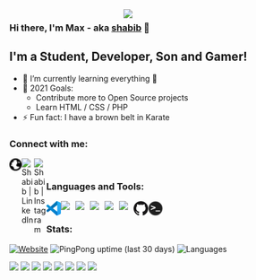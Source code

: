 <img align="right" width="300px" src="http://shabib.ddnss.eu/images/pb.jpg" />

### Hi there, I'm Max - aka [shabib][website] 👋



## I'm a Student, Developer, Son and Gamer!

- 🌱 I’m currently learning everything 🤣
- 🥅 2021 Goals: 
   - Contribute more to Open Source projects
   - Learn HTML / CSS / PHP
- ⚡ Fun fact: I have a brown belt in Karate

### Connect with me:

[<img align="left" alt="shabib.ddns.net" width="22px" src="https://raw.githubusercontent.com/iconic/open-iconic/master/svg/globe.svg" />][website]
[<img align="left" alt="Shabib | LinkedIn" width="22px" src="https://cdn.jsdelivr.net/npm/simple-icons@v3/icons/linkedin.svg" />][linkedin]
[<img align="left" alt="Shabib | Instagram" width="22px" src="https://cdn.jsdelivr.net/npm/simple-icons@v3/icons/instagram.svg" />][instagram]

<br />

### Languages and Tools:

<img align="left" width="26px" src="https://raw.githubusercontent.com/github/explore/80688e429a7d4ef2fca1e82350fe8e3517d3494d/topics/visual-studio-code/visual-studio-code.png" />
<img align="left" width="26px" src="https://image.flaticon.com/icons/png/512/226/226777.png" />
<img align="left" width="26px" src="https://user-images.githubusercontent.com/42747200/46140125-da084900-c26d-11e8-8ea7-c45ae6306309.png" />
<img align="left" width="26px" src="https://cdn.icon-icons.com/icons2/2107/PNG/512/file_type_c_al_icon_130708.png" />
<img align="left" width="26px" src="https://www.kauffmann.nl/wp-content/uploads/2019/10/AL_ext_logo.png" />
<img align="left" width="26px" src="https://upload.wikimedia.org/wikipedia/commons/thumb/3/3f/Git_icon.svg/1024px-Git_icon.svg.png" />
<img align="left" width="26px" src="https://raw.githubusercontent.com/github/explore/78df643247d429f6cc873026c0622819ad797942/topics/github/github.png" />
<img align="left" width="26px" src="https://raw.githubusercontent.com/github/explore/80688e429a7d4ef2fca1e82350fe8e3517d3494d/topics/terminal/terminal.png" />

<br />

### Stats:
[![Website](https://img.shields.io/website?down_color=red&down_message=offline&label=Website&up_color=green&up_message=online&url=http%3A%2F%2Fshabib.ddnss.eu)](http://shabib.ddnss.eu)
![PingPong uptime (last 30 days)](https://img.shields.io/pingpong/uptime/sp_e8f4732a0440423cb12c12044c8c939b?label=Uptime)
![Languages](https://img.shields.io/github/languages/count/shabib309/TxtFormatter?color=green&label=Languages)

<div>
   <img src="https://github-readme-stats.vercel.app/api?username=shabib309&show_icons=true&hide_border=true&theme=gotham&count_private=true&include_all_commits=true&custom_title=Shabib´s GitHub Stats" />
   <img src="https://github-readme-stats.vercel.app/api/top-langs/?username=shabib309&langs_count=10&layout=compact&theme=gotham&hide_border=true" />
   <img src="https://github-readme-stats.vercel.app/api/pin/?username=shabib309&repo=DiscordBot&theme=gotham&hide_border=true" />
   <img src="https://github-readme-stats.vercel.app/api/pin/?username=shabib309&repo=TxtFormatter&theme=gotham&hide_border=true" />
   <img src="https://github-readme-stats.vercel.app/api/pin/?username=shabib309&repo=TxtFormatter&theme=gotham&hide_border=true" />
   <img src="https://github-readme-stats.vercel.app/api/pin/?username=shabib309&repo=FieldAdder&theme=gotham&hide_border=true" />
   <img src="https://github-readme-stats.vercel.app/api/pin/?username=shabib309&repo=ToolSelector&theme=gotham&hide_border=true" />
   <img src="https://github-readme-stats.vercel.app/api/pin/?username=shabib309&repo=Website&theme=gotham&hide_border=true" />
</div>

[website]: https://shabib.ddnss.eu
[instagram]: https://instagram.com/maximilian.hxrn
[linkedin]: https://www.linkedin.com/in/maximilian-horn-59a775201/
